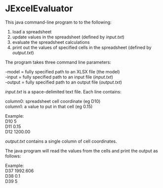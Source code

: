 JExcelEvaluator
===============

This java command-line program to to the following:

1. load a spreadsheet
2. update values in the spreadsheet (defined by *input.txt*)
3. evaluate the spreadsheet calculations
4. print out the values of specified cells in the spreadsheet (defined by *output.txt*)

The program takes three command line parameters:

-model = fully specified path to an XLSX file (the model)  
-input = fully specified path to an input file (*input.txt*)  
-output = fully specified path to an output file (*output.txt*)  

*input.txt* is a space-delimited text file. Each line contains:

column0: spreadsheet cell coordinate (eg D10)  
column1: a value to put in that cell (eg 0.15)  

Example:  
D10 5  
D11 0.15  
D12 1200.00  

*output.txt* contains a single column of cell coordinates. 

The java program will read the values from the cells and print the output as follows:

<cell coordinate> <space> <value>

Example:  
D37 1992.606  
D38 0.1  
D39 5  
